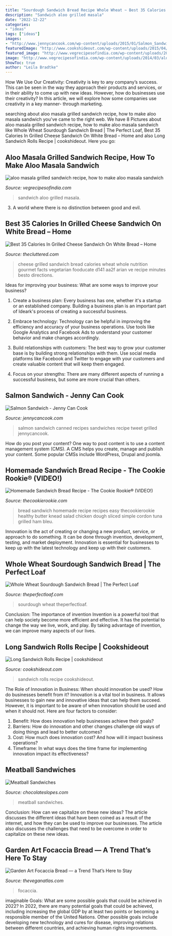 ```yaml
---
title: "Sourdough Sandwich Bread Recipe Whole Wheat ~ Best 35 Calories In Grilled Cheese Sandwich On White Bread – Home"
description: "Sandwich aloo grilled masala"
date: "2022-12-22"
categories:
- "ideas"
tags: ["ideas"]
images:
- "http://www.jennycancook.com/wp-content/uploads/2015/01/Salmon_Sandwich_600.jpg"
featuredImage: "http://www.cookshideout.com/wp-content/uploads/2015/04/long-sandwich-rolls.1024x1024.jpg"
featured_image: "http://www.vegrecipesofindia.com/wp-content/uploads/2014/03/aloo-masala-grilled-sandwich-2.jpg"
image: "http://www.vegrecipesofindia.com/wp-content/uploads/2014/03/aloo-masala-grilled-sandwich-2.jpg"
ShowToc: true
author: "Leila Bradtke"
---
```



How We Use Our Creativity:
Creativity is key to any company’s success. This can be seen in the way they approach their products and services, or in their ability to come up with new ideas. However, how do businesses use their creativity? In this article, we will explore how some companies use creativity in a key manner- through marketing.

	

		
searching about aloo masala grilled sandwich recipe, how to make aloo masala sandwich you've came to the right web. We have 8 Pictures about aloo masala grilled sandwich recipe, how to make aloo masala sandwich like Whole Wheat Sourdough Sandwich Bread | The Perfect Loaf, Best 35 Calories In Grilled Cheese Sandwich On White Bread – Home and also Long Sandwich Rolls Recipe | cookshideout. Here you go:
		
    
## Aloo Masala Grilled Sandwich Recipe, How To Make Aloo Masala Sandwich

<img loading=lazy src="http://www.vegrecipesofindia.com/wp-content/uploads/2014/03/aloo-masala-grilled-sandwich-2.jpg" onerror="this.onerror=null;this.src='https://tse4.mm.bing.net/th?id=OIP.CaMiS-ObWIGISKk1Ebu2WQHaFi&amp;pid=15.1';" alt="aloo masala grilled sandwich recipe, how to make aloo masala sandwich">

_Source: vegrecipesofindia.com_

>sandwich aloo grilled masala. 

	

3. A world where there is no distinction between good and evil. 

    
## Best 35 Calories In Grilled Cheese Sandwich On White Bread – Home

<img loading=lazy src="https://thecluttered.com/wp-content/uploads/2020/10/calories-in-grilled-cheese-sandwich-on-white-bread-luxury-gourmet-grilled-cheese-whole-wheat-amp-ve-arian-of-calories-in-grilled-cheese-sandwich-on-white-bread.jpg" onerror="this.onerror=null;this.src='https://tse2.mm.bing.net/th?id=OIP.9mP_snXQPWYRgSsBo8nnGQHaFo&amp;pid=15.1';" alt="Best 35 Calories In Grilled Cheese Sandwich On White Bread – Home">

_Source: thecluttered.com_

>cheese grilled sandwich bread calories wheat whole nutrition gourmet facts vegetarian fooducate d141 aa2f arian ve recipe minutes besto directions. 

	

Ideas for improving your business: What are some ways to improve your business?
1. Create a business plan: Every business has one, whether it's a startup or an established company. Building a business plan is an important part of Ideark's process of creating a successful business.
2. Embrace technology: Technology can be helpful in improving the efficiency and accuracy of your business operations. Use tools like Google Analytics and Facebook Ads to understand your customer behavior and make changes accordingly.

3. Build relationships with customers: The best way to grow your customer base is by building strong relationships with them. Use social media platforms like Facebook and Twitter to engage with your customers and create valuable content that will keep them engaged.

4. Focus on your strengths: There are many different aspects of running a successful business, but some are more crucial than others.

    
## Salmon Sandwich - Jenny Can Cook

<img loading=lazy src="http://www.jennycancook.com/wp-content/uploads/2015/01/Salmon_Sandwich_600.jpg" onerror="this.onerror=null;this.src='https://tse1.mm.bing.net/th?id=OIP.iceYLn2rMSTwgniZQamlIwHaE8&amp;pid=15.1';" alt="Salmon Sandwich - Jenny Can Cook">

_Source: jennycancook.com_

>salmon sandwich canned recipes sandwiches recipe tweet grilled jennycancook. 

	

How do you post your content?
One way to post content is to use a content management system (CMS). A CMS helps you create, manage and publish your content. Some popular CMSs include WordPress, Drupal and joomla.

    
## Homemade Sandwich Bread Recipe - The Cookie Rookie® (VIDEO!)

<img loading=lazy src="https://www.thecookierookie.com/wp-content/uploads/2019/04/homemade-sandwich-bread-3-of-8.jpg" onerror="this.onerror=null;this.src='https://tse1.mm.bing.net/th?id=OIP.6QZ3cUNvBL95Sk_ANADE5gHaLH&amp;pid=15.1';" alt="Homemade Sandwich Bread Recipe - The Cookie Rookie® (VIDEO!)">

_Source: thecookierookie.com_

>bread sandwich homemade recipe recipes easy thecookierookie healthy butter knead salad chicken dough sliced simple cordon tuna grilled ham bleu. 

	

Innovation is the act of creating or changing a new product, service, or approach to do something. It can be done through invention, development, testing, and market deployment. Innovation is essential for businesses to keep up with the latest technology and keep up with their customers.

    
## Whole Wheat Sourdough Sandwich Bread | The Perfect Loaf

<img loading=lazy src="https://www.theperfectloaf.com/wp-content/uploads/2016/05/theperfectloaf-beginners-sourdough-bread-1-720x1079.jpg" onerror="this.onerror=null;this.src='https://tse1.mm.bing.net/th?id=OIP.xxjTxhJRS-t2pO50WXUP2wHaLG&amp;pid=15.1';" alt="Whole Wheat Sourdough Sandwich Bread | The Perfect Loaf">

_Source: theperfectloaf.com_

>sourdough wheat theperfectloaf. 

	

Conclusion: The importance of invention
Invention is a powerful tool that can help society become more efficient and effective. It has the potential to change the way we live, work, and play. By taking advantage of invention, we can improve many aspects of our lives.

    
## Long Sandwich Rolls Recipe | Cookshideout

<img loading=lazy src="http://www.cookshideout.com/wp-content/uploads/2015/04/long-sandwich-rolls.1024x1024.jpg" onerror="this.onerror=null;this.src='https://tse3.mm.bing.net/th?id=OIP.E3J6XZ0iUCzqSuN3oe_YhwHaKJ&amp;pid=15.1';" alt="Long Sandwich Rolls Recipe | cookshideout">

_Source: cookshideout.com_

>sandwich rolls recipe cookshideout. 

	

The Role of Innovation in Business: When should innovation be used? How do businesses benefit from it?
Innovation is a vital tool in business. It allows businesses to gain new and innovative ideas that can help them succeed. However, it is important to be aware of when innovation should be used and when it should not. Here are four factors to consider:
1. Benefit: How does innovation help businesses achieve their goals?
2. Barriers: How do innovation and other changes challenge old ways of doing things and lead to better outcomes?
3. Cost: How much does innovation cost? And how will it impact business operations? 
4. Timeframe: In what ways does the time frame for implementing innovation impact its effectiveness?

    
## Meatball Sandwiches

<img loading=lazy src="https://www.chocolateslopes.com/wp-content/uploads/2015/04/6-1018x1024.jpg" onerror="this.onerror=null;this.src='https://tse1.mm.bing.net/th?id=OIP.0DeaKkAyLf9I1jCOsqyJagHaHc&amp;pid=15.1';" alt="Meatball Sandwiches">

_Source: chocolateslopes.com_

>meatball sandwiches. 

	

Conclusion: How can we capitalize on these new ideas?
The article discusses the different ideas that have been coined as a result of the internet, and how they can be used to improve our businesses. The article also discusses the challenges that need to be overcome in order to capitalize on these new ideas.

    
## Garden Art Focaccia Bread — A Trend That’s Here To Stay

<img loading=lazy src="https://theveganatlas.com/wp-content/uploads/2021/05/Flower-garden-focaccia2a-600x400.jpg" onerror="this.onerror=null;this.src='https://tse4.mm.bing.net/th?id=OIP.2v4IqAS44JdrktDwGubvfAHaE8&amp;pid=15.1';" alt="Garden Art Focaccia Bread — a Trend That’s Here to Stay">

_Source: theveganatlas.com_

>focaccia. 

	

imaginable Goals: What are some possible goals that could be achieved in 2022?
In 2022, there are many potential goals that could be achieved, including increasing the global GDP by at least two points or becoming a responsible member of the United Nations. Other possible goals include developing new technology and cures for disease, improving relations between different countries, and achieving human rights improvements.

